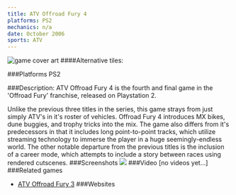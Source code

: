 ```yaml
---
title: ATV Offroad Fury 4
platforms: PS2
mechanics: n/a
date: October 2006
sports: ATV
---
```

![game cover art](//images.igdb.com/igdb/image/upload/t_cover_big/jhfcos8h4wvwfnrecwoe.jpg "Logo Title Text 1")
####Alternative tiles:

###Platforms
PS2

###Description:
ATV Offroad Fury 4 is the fourth and final game in the 'Offroad Fury' franchise, released on Playstation 2. 
 
Unlike the previous three titles in the series, this game strays from just simply ATV's in it's roster of vehicles. Offroad Fury 4 introduces MX bikes, dune buggies, and trophy tricks into the mix. The game also differs from it's predecessors in that it includes long point-to-point tracks, which utilize streaming technology to immerse the player in a huge seemingly-endless world. The other notable departure from the previous titles is the inclusion of a career mode, which attempts to include a story between races using rendered cutscenes.
###Screenshots
<a target="_blank" href="//images.igdb.com/igdb/image/upload/t_cover_big/hc7vttzata3usadxiupl.jpg"><img src="//images.igdb.com/igdb/image/upload/t_thumb/hc7vttzata3usadxiupl.jpg"/></a>
###Video
[no videos yet...]
###Related games
* [ATV Offroad Fury 3](/games/atv-offroad-fury-3-8271/)
###Websites

